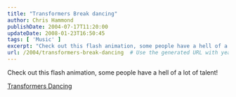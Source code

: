 ```yaml
---
title: "Transformers Break dancing"
author: Chris Hammond
publishDate: 2004-07-17T11:20:00
updateDate: 2008-01-23T16:50:45
tags: [ 'Music' ]
excerpt: "Check out this flash animation, some people have a hell of a lot of talent! Transformers..."
url: /2004/transformers-break-dancing  # Use the generated URL with year
---
```

<P>Check out this flash animation, some people have a hell of a lot of talent!</P> <P><A href="https://www.wilenkin.com/transformers/Video_player_06_content.html">Transformers Dancing</A></P>
